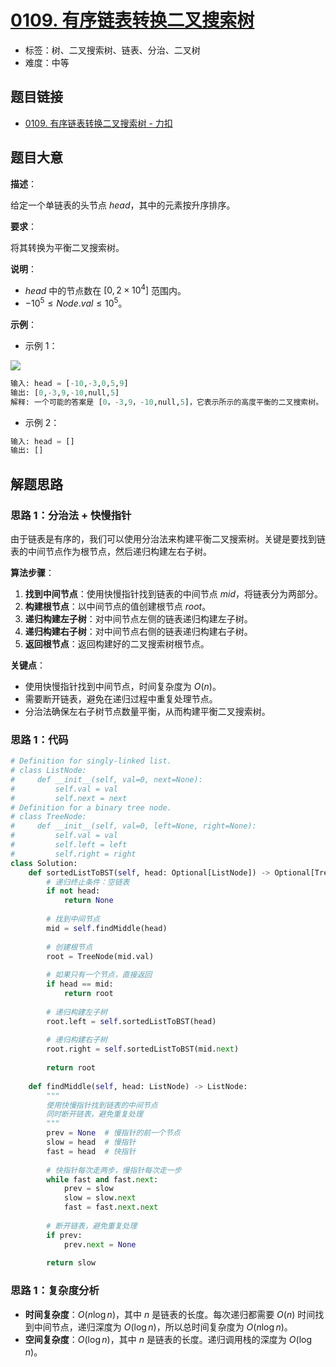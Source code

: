 # [0109. 有序链表转换二叉搜索树](https://leetcode.cn/problems/convert-sorted-list-to-binary-search-tree/)

- 标签：树、二叉搜索树、链表、分治、二叉树
- 难度：中等

## 题目链接

- [0109. 有序链表转换二叉搜索树 - 力扣](https://leetcode.cn/problems/convert-sorted-list-to-binary-search-tree/)

## 题目大意

**描述**：

给定一个单链表的头节点 $head$，其中的元素按升序排序。

**要求**：

将其转换为平衡二叉搜索树。

**说明**：

- $head$ 中的节点数在 $[0, 2 \times 10^{4}]$ 范围内。
- $-10^{5} \le Node.val \le 10^{5}$。

**示例**：

- 示例 1：

![](https://assets.leetcode.com/uploads/2020/08/17/linked.jpg)

```python
输入: head = [-10,-3,0,5,9]
输出: [0,-3,9,-10,null,5]
解释: 一个可能的答案是 [0，-3,9，-10,null,5]，它表示所示的高度平衡的二叉搜索树。
```

- 示例 2：

```python
输入: head = []
输出: []
```

## 解题思路

### 思路 1：分治法 + 快慢指针

由于链表是有序的，我们可以使用分治法来构建平衡二叉搜索树。关键是要找到链表的中间节点作为根节点，然后递归构建左右子树。

**算法步骤**：

1. **找到中间节点**：使用快慢指针找到链表的中间节点 $mid$，将链表分为两部分。
2. **构建根节点**：以中间节点的值创建根节点 $root$。
3. **递归构建左子树**：对中间节点左侧的链表递归构建左子树。
4. **递归构建右子树**：对中间节点右侧的链表递归构建右子树。
5. **返回根节点**：返回构建好的二叉搜索树根节点。

**关键点**：

- 使用快慢指针找到中间节点，时间复杂度为 $O(n)$。
- 需要断开链表，避免在递归过程中重复处理节点。
- 分治法确保左右子树节点数量平衡，从而构建平衡二叉搜索树。

### 思路 1：代码

```python
# Definition for singly-linked list.
# class ListNode:
#     def __init__(self, val=0, next=None):
#         self.val = val
#         self.next = next
# Definition for a binary tree node.
# class TreeNode:
#     def __init__(self, val=0, left=None, right=None):
#         self.val = val
#         self.left = left
#         self.right = right
class Solution:
    def sortedListToBST(self, head: Optional[ListNode]) -> Optional[TreeNode]:
        # 递归终止条件：空链表
        if not head:
            return None
        
        # 找到中间节点
        mid = self.findMiddle(head)
        
        # 创建根节点
        root = TreeNode(mid.val)
        
        # 如果只有一个节点，直接返回
        if head == mid:
            return root
        
        # 递归构建左子树
        root.left = self.sortedListToBST(head)
        
        # 递归构建右子树
        root.right = self.sortedListToBST(mid.next)
        
        return root
    
    def findMiddle(self, head: ListNode) -> ListNode:
        """
        使用快慢指针找到链表的中间节点
        同时断开链表，避免重复处理
        """
        prev = None  # 慢指针的前一个节点
        slow = head  # 慢指针
        fast = head  # 快指针
        
        # 快指针每次走两步，慢指针每次走一步
        while fast and fast.next:
            prev = slow
            slow = slow.next
            fast = fast.next.next
        
        # 断开链表，避免重复处理
        if prev:
            prev.next = None
        
        return slow
```

### 思路 1：复杂度分析

- **时间复杂度**：$O(n \log n)$，其中 $n$ 是链表的长度。每次递归都需要 $O(n)$ 时间找到中间节点，递归深度为 $O(\log n)$，所以总时间复杂度为 $O(n \log n)$。
- **空间复杂度**：$O(\log n)$，其中 $n$ 是链表的长度。递归调用栈的深度为 $O(\log n)$。
